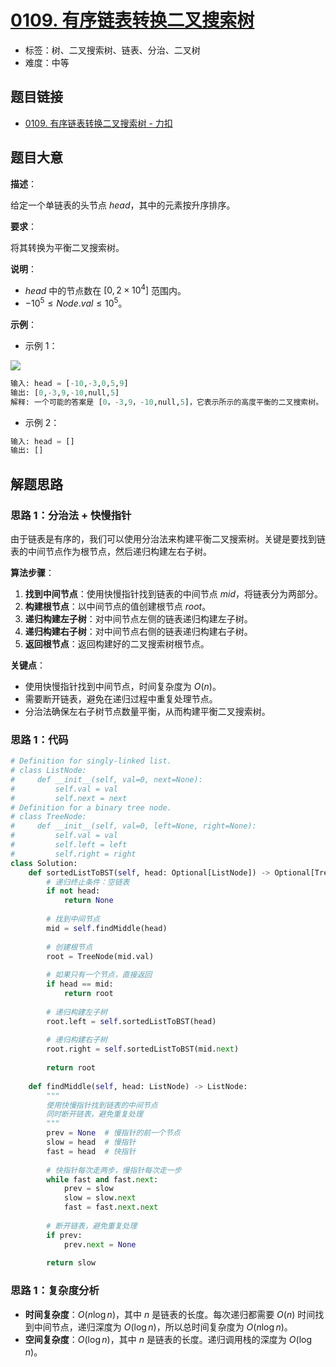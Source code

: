 # [0109. 有序链表转换二叉搜索树](https://leetcode.cn/problems/convert-sorted-list-to-binary-search-tree/)

- 标签：树、二叉搜索树、链表、分治、二叉树
- 难度：中等

## 题目链接

- [0109. 有序链表转换二叉搜索树 - 力扣](https://leetcode.cn/problems/convert-sorted-list-to-binary-search-tree/)

## 题目大意

**描述**：

给定一个单链表的头节点 $head$，其中的元素按升序排序。

**要求**：

将其转换为平衡二叉搜索树。

**说明**：

- $head$ 中的节点数在 $[0, 2 \times 10^{4}]$ 范围内。
- $-10^{5} \le Node.val \le 10^{5}$。

**示例**：

- 示例 1：

![](https://assets.leetcode.com/uploads/2020/08/17/linked.jpg)

```python
输入: head = [-10,-3,0,5,9]
输出: [0,-3,9,-10,null,5]
解释: 一个可能的答案是 [0，-3,9，-10,null,5]，它表示所示的高度平衡的二叉搜索树。
```

- 示例 2：

```python
输入: head = []
输出: []
```

## 解题思路

### 思路 1：分治法 + 快慢指针

由于链表是有序的，我们可以使用分治法来构建平衡二叉搜索树。关键是要找到链表的中间节点作为根节点，然后递归构建左右子树。

**算法步骤**：

1. **找到中间节点**：使用快慢指针找到链表的中间节点 $mid$，将链表分为两部分。
2. **构建根节点**：以中间节点的值创建根节点 $root$。
3. **递归构建左子树**：对中间节点左侧的链表递归构建左子树。
4. **递归构建右子树**：对中间节点右侧的链表递归构建右子树。
5. **返回根节点**：返回构建好的二叉搜索树根节点。

**关键点**：

- 使用快慢指针找到中间节点，时间复杂度为 $O(n)$。
- 需要断开链表，避免在递归过程中重复处理节点。
- 分治法确保左右子树节点数量平衡，从而构建平衡二叉搜索树。

### 思路 1：代码

```python
# Definition for singly-linked list.
# class ListNode:
#     def __init__(self, val=0, next=None):
#         self.val = val
#         self.next = next
# Definition for a binary tree node.
# class TreeNode:
#     def __init__(self, val=0, left=None, right=None):
#         self.val = val
#         self.left = left
#         self.right = right
class Solution:
    def sortedListToBST(self, head: Optional[ListNode]) -> Optional[TreeNode]:
        # 递归终止条件：空链表
        if not head:
            return None
        
        # 找到中间节点
        mid = self.findMiddle(head)
        
        # 创建根节点
        root = TreeNode(mid.val)
        
        # 如果只有一个节点，直接返回
        if head == mid:
            return root
        
        # 递归构建左子树
        root.left = self.sortedListToBST(head)
        
        # 递归构建右子树
        root.right = self.sortedListToBST(mid.next)
        
        return root
    
    def findMiddle(self, head: ListNode) -> ListNode:
        """
        使用快慢指针找到链表的中间节点
        同时断开链表，避免重复处理
        """
        prev = None  # 慢指针的前一个节点
        slow = head  # 慢指针
        fast = head  # 快指针
        
        # 快指针每次走两步，慢指针每次走一步
        while fast and fast.next:
            prev = slow
            slow = slow.next
            fast = fast.next.next
        
        # 断开链表，避免重复处理
        if prev:
            prev.next = None
        
        return slow
```

### 思路 1：复杂度分析

- **时间复杂度**：$O(n \log n)$，其中 $n$ 是链表的长度。每次递归都需要 $O(n)$ 时间找到中间节点，递归深度为 $O(\log n)$，所以总时间复杂度为 $O(n \log n)$。
- **空间复杂度**：$O(\log n)$，其中 $n$ 是链表的长度。递归调用栈的深度为 $O(\log n)$。
